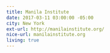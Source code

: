```yaml
---
title: Manila Institute
date: 2017-03-11 03:00:00 -05:00
city: New York
ext-url: http://manilainstitute.org/
nice-url: manilainstitute.org
living: true
---
```

